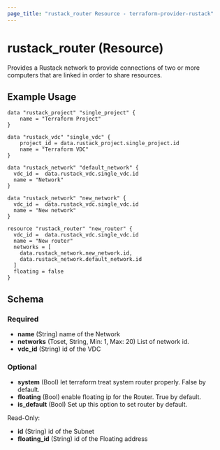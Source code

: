 ```yaml
---
page_title: "rustack_router Resource - terraform-provider-rustack"
---
```

# rustack_router (Resource)

Provides a Rustack network to provide connections of two or more computers that are linked in order to share resources.

## Example Usage

```hcl
data "rustack_project" "single_project" {
    name = "Terraform Project"
}

data "rustack_vdc" "single_vdc" {
    project_id = data.rustack_project.single_project.id
    name = "Terraform VDC"
}

data "rustack_network" "default_network" {
  vdc_id =  data.rustack_vdc.single_vdc.id
  name = "Network"
}

data "rustack_network" "new_network" {
  vdc_id =  data.rustack_vdc.single_vdc.id
  name = "New network"
}

resource "rustack_router" "new_router" {
  vdc_id =  data.rustack_vdc.single_vdc.id
  name = "New router"
  networks = [
    data.rustack_network.new_network.id,
    data.rustack_network.default_network.id
  ]
  floating = false
}

```

## Schema

### Required

- **name** (String) name of the Network
- **networks** (Toset, String, Min: 1, Max: 20) List of network id.
- **vdc_id** (String) id of the VDC

### Optional

- **system** (Bool) let terraform treat system router properly. False by default.
- **floating** (Bool) enable floating ip for the Router. True by default.
- **is_default** (Bool) Set up this option to set router by default.

Read-Only:

- **id** (String) id of the Subnet
- **floating_id** (String) id of the Floating address
